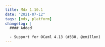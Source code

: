 ```yaml
---
title: Mdx 1.10.1
date: "2021-07-12"
tags: [mdx, platform]
changelog: |
  #### Added

  - Support for OCaml 4.13 (#330, @emillon)
---
```

